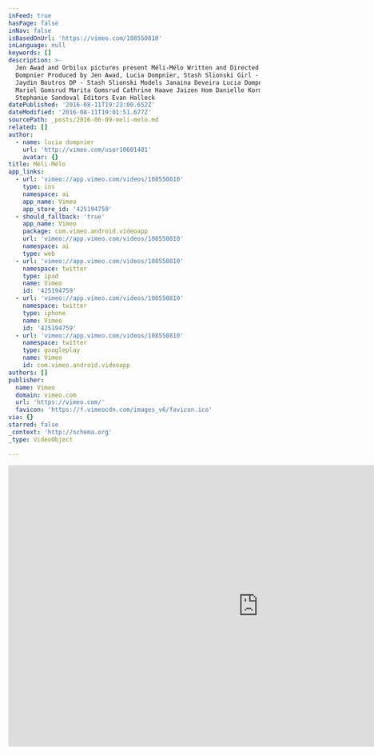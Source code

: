 ```yaml
---
inFeed: true
hasPage: false
inNav: false
isBasedOnUrl: 'https://vimeo.com/108550810'
inLanguage: null
keywords: []
description: >-
  Jen Awad and Orbilux pictures present Méli-Mélo Written and Directed by Lucia
  Dompnier Produced by Jen Awad, Lucia Dompnier, Stash Slionski Girl - Mialee
  Jaydin Boutros DP - Stash Slionski Models Janaina Deveira Lucia Dompnier
  Mariel Gomsrud Marita Gomsrud Cathrine Haave Jaizen Hom Danielle Korman
  Stephanie Sandoval Editors Evan Halleck
datePublished: '2016-08-11T19:23:00.652Z'
dateModified: '2016-08-11T19:01:51.677Z'
sourcePath: _posts/2016-06-09-meli-melo.md
related: []
author:
  - name: lucia dompnier
    url: 'http://vimeo.com/user10601481'
    avatar: {}
title: Méli-Mélo
app_links:
  - url: 'vimeo://app.vimeo.com/videos/108550810'
    type: ios
    namespace: ai
    app_name: Vimeo
    app_store_id: '425194759'
  - should_fallback: 'true'
    app_name: Vimeo
    package: com.vimeo.android.videoapp
    url: 'vimeo://app.vimeo.com/videos/108550810'
    namespace: ai
    type: web
  - url: 'vimeo://app.vimeo.com/videos/108550810'
    namespace: twitter
    type: ipad
    name: Vimeo
    id: '425194759'
  - url: 'vimeo://app.vimeo.com/videos/108550810'
    namespace: twitter
    type: iphone
    name: Vimeo
    id: '425194759'
  - url: 'vimeo://app.vimeo.com/videos/108550810'
    namespace: twitter
    type: googleplay
    name: Vimeo
    id: com.vimeo.android.videoapp
authors: []
publisher:
  name: Vimeo
  domain: vimeo.com
  url: 'https://vimeo.com/'
  favicon: 'https://f.vimeocdn.com/images_v6/favicon.ico'
via: {}
starred: false
_context: 'http://schema.org'
_type: VideoObject

---
```

<iframe src="https://cdn.embedly.com/widgets/media.html?src=https%3A%2F%2Fplayer.vimeo.com%2Fvideo%2F108550810&amp;url=https%3A%2F%2Fvimeo.com%2F108550810&amp;image=http%3A%2F%2Fi.vimeocdn.com%2Fvideo%2F492267380_1280.jpg&amp;key=b7d04c9b404c499eba89ee7072e1c4f7&amp;type=text%2Fhtml&amp;schema=vimeo" width="1000" height="563" scrolling="no" frameborder="0" allowfullscreen="" style=""></iframe>